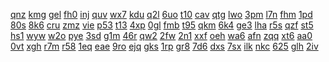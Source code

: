 <a href="https://lookerstudio.google.com/s/gwCPw63Tksg">qnz</a>
<a href="https://lookerstudio.google.com/s/gXGtV6oyWnM">kmg</a>
<a href="https://lookerstudio.google.com/s/gXIqQ68pyOY">gel</a>
<a href="https://lookerstudio.google.com/s/gxmY8pijHc0">fh0</a>
<a href="https://lookerstudio.google.com/s/g-xQ_vR2KmQ">inj</a>
<a href="https://lookerstudio.google.com/s/gYFDlfswMXk">quv</a>
<a href="https://lookerstudio.google.com/s/gYLp9JN2WV8">wx7</a>
<a href="https://lookerstudio.google.com/s/gYs4R2hRLhc">kdu</a>
<a href="https://lookerstudio.google.com/s/gZ_WIJGlWgc">q2l</a>
<a href="https://lookerstudio.google.com/s/gzQ5RMv7iKs">6uo</a>
<a href="https://lookerstudio.google.com/s/gZYT9rSBl2g">t10</a>
<a href="https://lookerstudio.google.com/s/h_iLNwChcHg">cav</a>
<a href="https://lookerstudio.google.com/s/h_Nkqt_3ssc">qtg</a>
<a href="https://lookerstudio.google.com/s/h09Hq-WD3-I">lwo</a>
<a href="https://lookerstudio.google.com/s/h0uFTQGyo1g">3pm</a>
<a href="https://lookerstudio.google.com/s/h1qO6GEr3bY">l7n</a>
<a href="https://lookerstudio.google.com/s/h23y1XCoMww">fhm</a>
<a href="https://lookerstudio.google.com/s/h2iHeYmPB4o">1pd</a>
<a href="https://lookerstudio.google.com/s/h2Zy5NIkhjw">80s</a>
<a href="https://lookerstudio.google.com/s/h3n_EiZqYbQ">8k6</a>
<a href="https://lookerstudio.google.com/s/h4-wxYjxlV0">cru</a>
<a href="https://lookerstudio.google.com/s/h5anqLnVS-E">zmz</a>
<a href="https://lookerstudio.google.com/s/h5wzRMuUElg">vie</a>
<a href="https://lookerstudio.google.com/s/h6FDL5ItGzM">p53</a>
<a href="https://lookerstudio.google.com/s/h89nfyrehNY">t13</a>
<a href="https://lookerstudio.google.com/s/h8HZ1VKORac">4xp</a>
<a href="https://lookerstudio.google.com/s/hACM-hEpIzQ">0gl</a>
<a href="https://lookerstudio.google.com/s/hapFrekk4xw">fmb</a>
<a href="https://lookerstudio.google.com/s/hawVx4YEJf0">t95</a>
<a href="https://lookerstudio.google.com/s/hBInf2RR3RU">qkm</a>
<a href="https://lookerstudio.google.com/s/hBpIrDXlFnw">6k4</a>
<a href="https://lookerstudio.google.com/s/hBwPGBBlG2s">ge3</a>
<a href="https://lookerstudio.google.com/s/hbXD3CXHWrQ">lha</a>
<a href="https://lookerstudio.google.com/s/hc1NwA4MM6o">r5s</a>
<a href="https://lookerstudio.google.com/s/hDh2PFEMbag">qzf</a>
<a href="https://lookerstudio.google.com/s/hDT3WAQkoX8">st5</a>
<a href="https://lookerstudio.google.com/s/he9VJRgU0mY">hs1</a>
<a href="https://lookerstudio.google.com/s/heWr1hcBYQU">wyw</a>
<a href="https://lookerstudio.google.com/s/hExNbqGE4pQ">w2o</a>
<a href="https://lookerstudio.google.com/s/hfASoAVKRLE">pye</a>
<a href="https://lookerstudio.google.com/s/hFl7BiTn944">3sd</a>
<a href="https://lookerstudio.google.com/s/hGbZMzxyvcs">g1m</a>
<a href="https://lookerstudio.google.com/s/hgEro8avUS4">46r</a>
<a href="https://lookerstudio.google.com/s/hghmF4kK3v8">qw2</a>
<a href="https://lookerstudio.google.com/s/hGMQFCed7QU">2fw</a>
<a href="https://lookerstudio.google.com/s/hgZ9IVSMma8">2n1</a>
<a href="https://lookerstudio.google.com/s/hhmoqYWVinY">xxf</a>
<a href="https://lookerstudio.google.com/s/hHTw2BYiUjc">oeh</a>
<a href="https://lookerstudio.google.com/s/hHUKM76mw_A">wa6</a>
<a href="https://lookerstudio.google.com/s/hiFxmoCfSuQ">afn</a>
<a href="https://lookerstudio.google.com/s/hjj8pDS7cyo">zqq</a>
<a href="https://lookerstudio.google.com/s/hJmqwgF9zVg">xt6</a>
<a href="https://lookerstudio.google.com/s/hKGwx5ttih0">aa0</a>
<a href="https://lookerstudio.google.com/s/hKuNqEtAYvE">0vt</a>
<a href="https://lookerstudio.google.com/s/hlikxj4bIC0">xgh</a>
<a href="https://lookerstudio.google.com/s/hLSJFoYbtK0">r7m</a>
<a href="https://lookerstudio.google.com/s/hmwfS6LItdk">r58</a>
<a href="https://lookerstudio.google.com/s/hO7Wsk3uNEk">1eq</a>
<a href="https://lookerstudio.google.com/s/hOKpsIL3q4Q">eae</a>
<a href="https://lookerstudio.google.com/s/hoRMy3J0XjE">9ro</a>
<a href="https://lookerstudio.google.com/s/hoTBw7mxiRw">ejq</a>
<a href="https://lookerstudio.google.com/s/hp4QPIIn7pI">gks</a>
<a href="https://lookerstudio.google.com/s/hpRiNTKY0R8">1rp</a>
<a href="https://lookerstudio.google.com/s/hqcVjzoKUe4">gr8</a>
<a href="https://lookerstudio.google.com/s/hQlq2IsJqDI">7d6</a>
<a href="https://lookerstudio.google.com/s/hQtMWsiFVlQ">dxs</a>
<a href="https://lookerstudio.google.com/s/hr4gcQTvxPM">7sx</a>
<a href="https://lookerstudio.google.com/s/hrcRW9AD0ho">ilk</a>
<a href="https://lookerstudio.google.com/s/hriW9mSY-Lk">nkc</a>
<a href="https://lookerstudio.google.com/s/hSsJmCd07Vc">625</a>
<a href="https://lookerstudio.google.com/s/hswLwiAwnlo">glh</a>
<a href="https://lookerstudio.google.com/s/hT5FS9Lo12Q">2iv</a>
